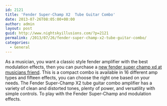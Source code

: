 ```yaml
---
id: 2121
title: 'Fender Super-Champ X2  Tube Guitar Combo'
date: 2013-07-26T08:05:00+00:00
author: admin
layout: post
guid: http://www.nightskyillusions.com/?p=2121
permalink: /2013/07/26/fender-super-champ-x2-tube-guitar-combo/
categories:
  - General
---
```

As a musician, you want a classic style fender amplifier with the best modulation effects, then you can purchase a [new fender super champ xd at musicians friend](http://www.musiciansfriend.com/amplifiers-effects/fender-super-champ-x2-15w-1x10-tube-guitar-combo-amp). This is a compact combo is available in 16 different amp types and fifteen effects, you can choose the right one based on your needs. The Fender Super-Champ X2 tube guitar combo amplifier has a variety of clean and distorted tones, plenty of power, and versatility with simple controls. To play with the Fender Super-Champ and modulation effects.